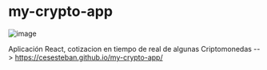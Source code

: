 # my-crypto-app

![image](https://user-images.githubusercontent.com/61483278/122299123-f643ec80-ced3-11eb-8aa0-a4a476026882.png)


Aplicación React, cotizacion en tiempo de real de algunas Criptomonedas --> https://cesesteban.github.io/my-crypto-app/
